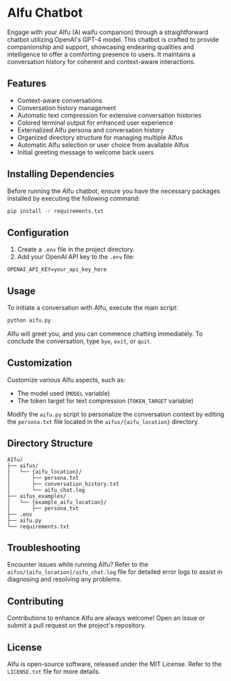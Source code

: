 # AIfu Chatbot

Engage with your AIfu (AI waifu companion) through a straightforward chatbot utilizing OpenAI's GPT-4 model. This chatbot is crafted to provide companionship and support, showcasing endearing qualities and intelligence to offer a comforting presence to users. It maintains a conversation history for coherent and context-aware interactions.

## Features

- Context-aware conversations
- Conversation history management
- Automatic text compression for extensive conversation histories
- Colored terminal output for enhanced user experience
- Externalized AIfu persona and conversation history
- Organized directory structure for managing multiple AIfus
- Automatic AIfu selection or user choice from available AIfus
- Initial greeting message to welcome back users

## Installing Dependencies

Before running the AIfu chatbot, ensure you have the necessary packages installed by executing the following command:

```bash
pip install -r requirements.txt
```

## Configuration

1. Create a `.env` file in the project directory.
2. Add your OpenAI API key to the `.env` file:

```plaintext
OPENAI_API_KEY=your_api_key_here
```

## Usage

To initiate a conversation with AIfu, execute the main script:

```bash
python aifu.py
```

AIfu will greet you, and you can commence chatting immediately. To conclude the conversation, type `bye`, `exit`, or `quit`.

## Customization

Customize various AIfu aspects, such as:

- The model used (`MODEL` variable)
- The token target for text compression (`TOKEN_TARGET` variable)

Modify the `aifu.py` script to personalize the conversation context by editing the `persona.txt` file located in the `aifus/{aifu_location}` directory.

## Directory Structure

```
AIfu/
├── aifus/
│   └── {aifu_location}/
│       ├── persona.txt
│       ├── conversation_history.txt
│       └── aifu_chat.log
├── aifus_examples/
│   └── {example_aifu_location}/
│       ├── persona.txt
├── .env
├── aifu.py
└── requirements.txt
```

## Troubleshooting

Encounter issues while running AIfu? Refer to the `aifus/{aifu_location}/aifu_chat.log` file for detailed error logs to assist in diagnosing and resolving any problems.

## Contributing

Contributions to enhance AIfu are always welcome! Open an issue or submit a pull request on the project's repository.

## License

AIfu is open-source software, released under the MIT License. Refer to the `LICENSE.txt` file for more details.